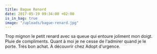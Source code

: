 ```yaml
---
title: Bague Renard
date: 2017-05-19 09:34:00 +02:00
is_in_bag: true
image: "/uploads/bague-renard.jpg"
---
```


Trop mignon le petit renard avec sa queue qui entoure joliment mon doigt. Pluie de compliments. Quant à moi je ne cesse de l'admirer quand je le porte. Très bon achat. A découvrir chez Adopt d'urgence.